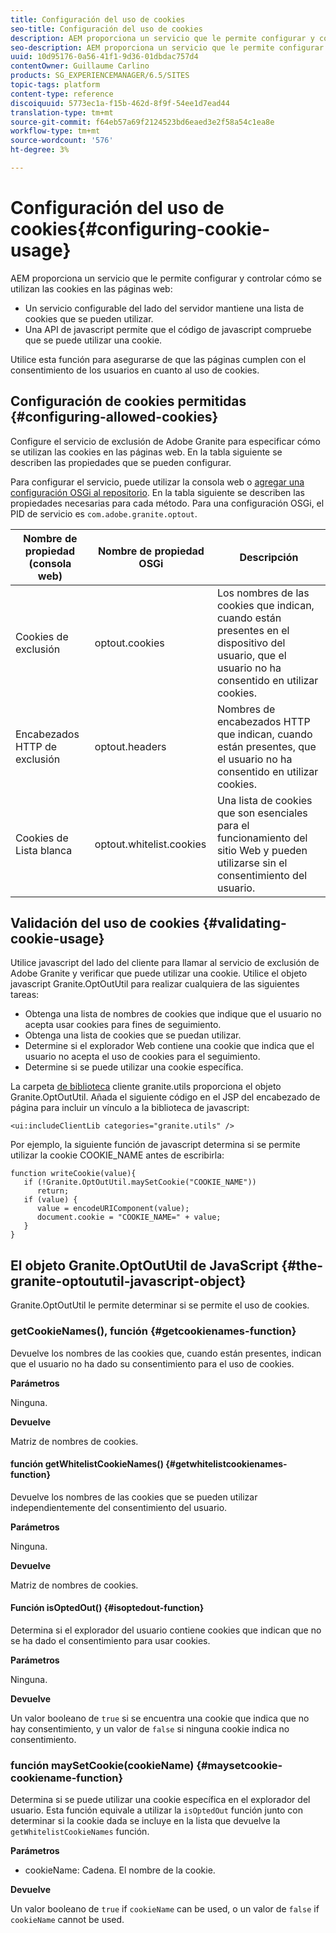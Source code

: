```yaml
---
title: Configuración del uso de cookies
seo-title: Configuración del uso de cookies
description: AEM proporciona un servicio que le permite configurar y controlar cómo se utilizan las cookies en las páginas web
seo-description: AEM proporciona un servicio que le permite configurar y controlar cómo se utilizan las cookies en las páginas web
uuid: 10d95176-0a56-41f1-9d36-01dbdac757d4
contentOwner: Guillaume Carlino
products: SG_EXPERIENCEMANAGER/6.5/SITES
topic-tags: platform
content-type: reference
discoiquuid: 5773ec1a-f15b-462d-8f9f-54ee1d7ead44
translation-type: tm+mt
source-git-commit: f64eb57a69f2124523bd6eaed3e2f58a54c1ea8e
workflow-type: tm+mt
source-wordcount: '576'
ht-degree: 3%

---
```



# Configuración del uso de cookies{#configuring-cookie-usage}

AEM proporciona un servicio que le permite configurar y controlar cómo se utilizan las cookies en las páginas web:

* Un servicio configurable del lado del servidor mantiene una lista de cookies que se pueden utilizar.
* Una API de javascript permite que el código de javascript compruebe que se puede utilizar una cookie.

Utilice esta función para asegurarse de que las páginas cumplen con el consentimiento de los usuarios en cuanto al uso de cookies.

## Configuración de cookies permitidas {#configuring-allowed-cookies}

Configure el servicio de exclusión de Adobe Granite para especificar cómo se utilizan las cookies en las páginas web. En la tabla siguiente se describen las propiedades que se pueden configurar.

Para configurar el servicio, puede utilizar la consola [](/help/sites-deploying/configuring-osgi.md#osgi-configuration-with-the-web-console) web o [agregar una configuración OSGi al repositorio](/help/sites-deploying/configuring-osgi.md#adding-a-new-configuration-to-the-repository). En la tabla siguiente se describen las propiedades necesarias para cada método. Para una configuración OSGi, el PID de servicio es `com.adobe.granite.optout`.

| Nombre de propiedad (consola web) | Nombre de propiedad OSGi | Descripción |
|---|---|---|
| Cookies de exclusión | optout.cookies | Los nombres de las cookies que indican, cuando están presentes en el dispositivo del usuario, que el usuario no ha consentido en utilizar cookies. |
| Encabezados HTTP de exclusión | optout.headers | Nombres de encabezados HTTP que indican, cuando están presentes, que el usuario no ha consentido en utilizar cookies. |
| Cookies de Lista blanca | optout.whitelist.cookies | Una lista de cookies que son esenciales para el funcionamiento del sitio Web y pueden utilizarse sin el consentimiento del usuario. |

## Validación del uso de cookies {#validating-cookie-usage}

Utilice javascript del lado del cliente para llamar al servicio de exclusión de Adobe Granite y verificar que puede utilizar una cookie. Utilice el objeto javascript Granite.OptOutUtil para realizar cualquiera de las siguientes tareas:

* Obtenga una lista de nombres de cookies que indique que el usuario no acepta usar cookies para fines de seguimiento.
* Obtenga una lista de cookies que se puedan utilizar.
* Determine si el explorador Web contiene una cookie que indica que el usuario no acepta el uso de cookies para el seguimiento.
* Determine si se puede utilizar una cookie específica.

La carpeta [de biblioteca](/help/sites-developing/clientlibs.md#referencing-client-side-libraries) cliente granite.utils proporciona el objeto Granite.OptOutUtil. Añada el siguiente código en el JSP del encabezado de página para incluir un vínculo a la biblioteca de javascript:

`<ui:includeClientLib categories="granite.utils" />`

Por ejemplo, la siguiente función de javascript determina si se permite utilizar la cookie COOKIE_NAME antes de escribirla:

```
function writeCookie(value){
   if (!Granite.OptOutUtil.maySetCookie("COOKIE_NAME"))
      return;
   if (value) {
      value = encodeURIComponent(value);
      document.cookie = "COOKIE_NAME=" + value;
   }
}
```

## El objeto Granite.OptOutUtil de JavaScript {#the-granite-optoututil-javascript-object}

Granite.OptOutUtil le permite determinar si se permite el uso de cookies.

### getCookieNames(), función {#getcookienames-function}

Devuelve los nombres de las cookies que, cuando están presentes, indican que el usuario no ha dado su consentimiento para el uso de cookies.

**Parámetros**

Ninguna.

**Devuelve**

Matriz de nombres de cookies.

#### función getWhitelistCookieNames() {#getwhitelistcookienames-function}

Devuelve los nombres de las cookies que se pueden utilizar independientemente del consentimiento del usuario.

**Parámetros**

Ninguna.

**Devuelve**

Matriz de nombres de cookies.

#### Función isOptedOut() {#isoptedout-function}

Determina si el explorador del usuario contiene cookies que indican que no se ha dado el consentimiento para usar cookies.

**Parámetros**

Ninguna.

**Devuelve**

Un valor booleano de `true` si se encuentra una cookie que indica que no hay consentimiento, y un valor de `false` si ninguna cookie indica no consentimiento.

### función maySetCookie(cookieName) {#maysetcookie-cookiename-function}

Determina si se puede utilizar una cookie específica en el explorador del usuario. Esta función equivale a utilizar la `isOptedOut` función junto con determinar si la cookie dada se incluye en la lista que devuelve la `getWhitelistCookieNames` función.

**Parámetros**

* cookieName: Cadena. El nombre de la cookie.

**Devuelve**

Un valor booleano de `true` if `cookieName` can be used, o un valor de `false` if `cookieName` cannot be used.
